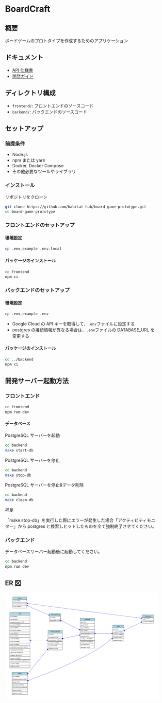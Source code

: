 # BoardCraft

## 概要

ボードゲームのプロトタイプを作成するためのアプリケーション

## ドキュメント

- [API 仕様書](https://habitat-hub.github.io/board-game-prototype/)
- [開発ガイド](https://github.com/habitat-hub/board-game-prototype/wiki)

## ディレクトリ構成

- `frontend/`: フロントエンドのソースコード
- `backend/`: バックエンドのソースコード

## セットアップ

### 前提条件

- Node.js
- npm または yarn
- Docker, Docker Compose
- その他必要なツールやライブラリ

### インストール

リポジトリをクローン

```bash
git clone https://github.com/habitat-hub/board-game-prototype.git
cd board-game-prototype
```

### フロントエンドのセットアップ

#### 環境設定

```bash
cp .env_example .env.local
```

#### パッケージのインストール

```bash
cd frontend
npm ci
```

### バックエンドのセットアップ

#### 環境設定

```bash
cp .env_example .env
```

- Google Cloud の API キーを取得して、`.env`ファイルに設定する
- postgres の接続情報が異なる場合は、`.env`ファイルの DATABASE_URL を変更する

#### パッケージのインストール

```bash
cd ../backend
npm ci
```

## 開発サーバー起動方法

### フロントエンド

```bash
cd frontend
npm run dev
```

#### データベース

PostgreSQL サーバーを起動

```bash
cd backend
make start-db
```

PostgreSQL サーバーを停止

```bash
cd backend
make stop-db
```

PostgreSQL サーバーを停止&データ削除

```bash
cd backend
make clean-db
```

補足

「make stop-db」を実行した際にエラーが発生した場合「アクティビティモニター」から postgres と検索しヒットしたものを全て強制終了させてください。

### バックエンド

データベースサーバー起動後に起動してください。

```bash
cd backend
npm run dev
```

## ER 図

![ER図](backend/erd.svg)
